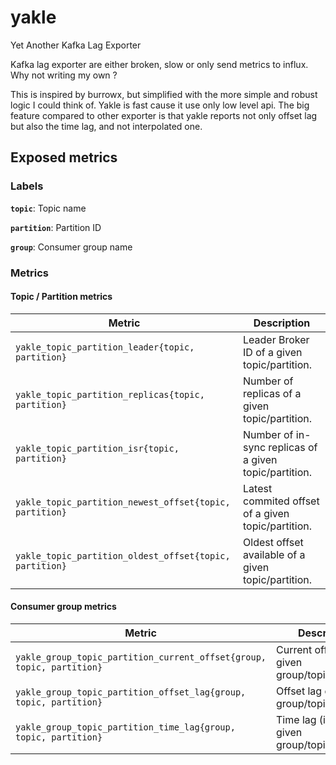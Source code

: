 # yakle
Yet Another Kafka Lag Exporter

Kafka lag exporter are either broken, slow or only send metrics to influx. Why not writing my own ? 

This is inspired by burrowx, but simplified with the more simple and robust logic I could think of.
Yakle is fast cause it use only low level api. The big feature compared to other exporter is that yakle reports not only offset lag but also the time lag, and not interpolated one.

## Exposed metrics

### Labels

**`topic`**: Topic name

**`partition`**: Partition ID 

**`group`**: Consumer group name


### Metrics

#### Topic / Partition metrics

| Metric | Description |
| --- | --- |
| `yakle_topic_partition_leader{topic, partition}` | Leader Broker ID of a given topic/partition. |
| `yakle_topic_partition_replicas{topic, partition}` | Number of replicas of a given topic/partition. |
| `yakle_topic_partition_isr{topic, partition}` | Number of in-sync replicas of a given topic/partition. |
| `yakle_topic_partition_newest_offset{topic, partition}` | Latest commited offset of a given topic/partition. |
| `yakle_topic_partition_oldest_offset{topic, partition}` | Oldest offset available of a given topic/partition. |


#### Consumer group metrics

| Metric | Description |
| --- | --- |
| `yakle_group_topic_partition_current_offset{group, topic, partition}` | Current offset of a given group/topic/partition. |
| `yakle_group_topic_partition_offset_lag{group, topic, partition}` | Offset lag of a given group/topic/partition. |
| `yakle_group_topic_partition_time_lag{group, topic, partition}` | Time lag (in ms) of a given group/topic/partition. |





